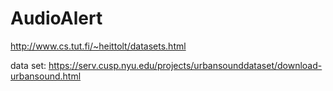 # AudioAlert


http://www.cs.tut.fi/~heittolt/datasets.html

data set:
https://serv.cusp.nyu.edu/projects/urbansounddataset/download-urbansound.html
